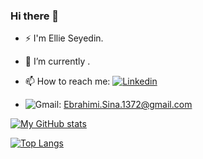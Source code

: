 
<!--


Here are some ideas to get you started:

- 🔭 I’m currently working on ...
- 🌱 I’m currently learning ...
- 👯 I’m looking to collaborate on ...
- 🤔 I’m looking for help with ...
- 💬 Ask me about ...
- 📫 How to reach me: ...
- 😄 Pronouns: ...
- ⚡ Fun fact: ...
-->


<!--![image](https://user-images.githubusercontent.com/16972392/175908228-95c65613-32be-41e8-8a46-5d65a0862cf1.png)
-->

### Hi there 👋

- ⚡ I'm Ellie Seyedin.

- 🌱 I’m currently  .

- 📫 How to reach me: [![Linkedin](https://img.shields.io/badge/LinkedIn-0077B5?style=for-the-badge&logo=linkedin&logoColor=white)](https://www.linkedin.com/in/ellie-seyedin-09828b19a/) 
- ![Gmail](https://img.shields.io/badge/Gmail-D14836?style=for-the-badge&logo=gmail&logoColor=white): Ebrahimi.Sina.1372@gmail.com


[![My GitHub stats](https://github-readme-stats.vercel.app/api?username=ellie-seyedin&count_private=true&show_icons=true&theme=dark)](https://github.com/anuraghazra/github-readme-stats)

[![Top Langs](https://github-readme-stats.vercel.app/api/top-langs/?username=ellie-seyedin&layout=compact)](https://github.com/anuraghazra/github-readme-stats)


 
<!--
**sinaebrahimi/sinaebrahimi** is a ✨ _special_ ✨ repository because its `README.md` (this file) appears on your GitHub profile.

Here are some ideas to get you started:

- 🔭 I’m currently working on ...
- 🌱 I’m currently learning ...
- 👯 I’m looking to collaborate on ...
- 🤔 I’m looking for help with ...
- 💬 Ask me about ...
- 📫 How to reach me: 
- 😄 Pronouns: ...
- ⚡ Fun fact: ...

<a href="https://github.com/anuraghazra/github-readme-stats">
  <img align="center" src="https://github-readme-stats.vercel.app/api?username=ellie-seyedin&count_private=true&show_icons=true&theme=dark)](https://github.com/anuraghazra/github-readme-stats" />
</a>
<a href="https://github.com/anuraghazra/github-readme-stats">
  <img align="center" src="https://github-readme-stats.vercel.app/api/top-langs/?username=ellie-seyedin&layout=compact" />
</a>



-->
